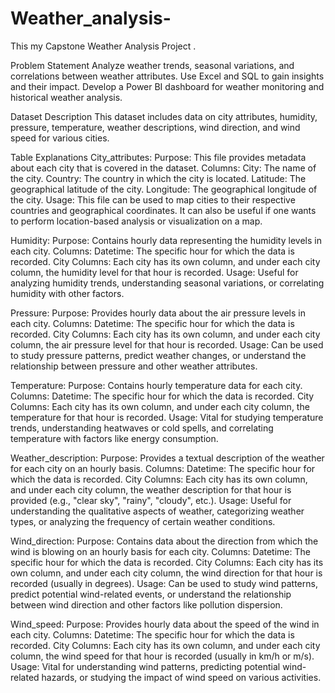 # Weather_analysis-
This my Capstone Weather Analysis Project .


Problem Statement
Analyze weather trends, seasonal variations, and correlations between weather attributes. Use Excel and SQL to gain insights and their impact. Develop a Power BI dashboard for weather monitoring and historical weather analysis.

Dataset Description
This dataset includes data on city attributes, humidity, pressure, temperature, weather descriptions, wind direction, and wind speed for various cities.

Table Explanations
City_attributes:
Purpose: This file provides metadata about each city that is covered in the dataset. Columns: City: The name of the city. Country: The country in which the city is located. Latitude: The geographical latitude of the city. Longitude: The geographical longitude of the city. Usage: This file can be used to map cities to their respective countries and geographical coordinates. It can also be useful if one wants to perform location-based analysis or visualization on a map.

Humidity:
Purpose: Contains hourly data representing the humidity levels in each city. Columns: Datetime: The specific hour for which the data is recorded. City Columns: Each city has its own column, and under each city column, the humidity level for that hour is recorded. Usage: Useful for analyzing humidity trends, understanding seasonal variations, or correlating humidity with other factors.

Pressure:
Purpose: Provides hourly data about the air pressure levels in each city. Columns: Datetime: The specific hour for which the data is recorded. City Columns: Each city has its own column, and under each city column, the air pressure level for that hour is recorded. Usage: Can be used to study pressure patterns, predict weather changes, or understand the relationship between pressure and other weather attributes.

Temperature:
Purpose: Contains hourly temperature data for each city. Columns: Datetime: The specific hour for which the data is recorded. City Columns: Each city has its own column, and under each city column, the temperature for that hour is recorded. Usage: Vital for studying temperature trends, understanding heatwaves or cold spells, and correlating temperature with factors like energy consumption.

Weather_description:
Purpose: Provides a textual description of the weather for each city on an hourly basis. Columns: Datetime: The specific hour for which the data is recorded. City Columns: Each city has its own column, and under each city column, the weather description for that hour is provided (e.g., "clear sky", "rainy", "cloudy", etc.). Usage: Useful for understanding the qualitative aspects of weather, categorizing weather types, or analyzing the frequency of certain weather conditions.

Wind_direction:
Purpose: Contains data about the direction from which the wind is blowing on an hourly basis for each city. Columns: Datetime: The specific hour for which the data is recorded. City Columns: Each city has its own column, and under each city column, the wind direction for that hour is recorded (usually in degrees). Usage: Can be used to study wind patterns, predict potential wind-related events, or understand the relationship between wind direction and other factors like pollution dispersion.

Wind_speed:
Purpose: Provides hourly data about the speed of the wind in each city. Columns: Datetime: The specific hour for which the data is recorded. City Columns: Each city has its own column, and under each city column, the wind speed for that hour is recorded (usually in km/h or m/s). Usage: Vital for understanding wind patterns, predicting potential wind-related hazards, or studying the impact of wind speed on various activities.
